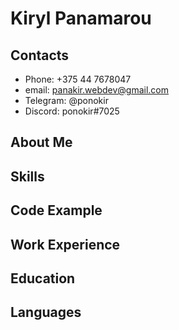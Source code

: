 # Kiryl Panamarou

## Contacts
* Phone: +375 44 7678047
* email: panakir.webdev@gmail.com
* Telegram: @ponokir
* Discord: ponokir#7025

## About Me

## Skills

## Code Example

## Work Experience

## Education

## Languages